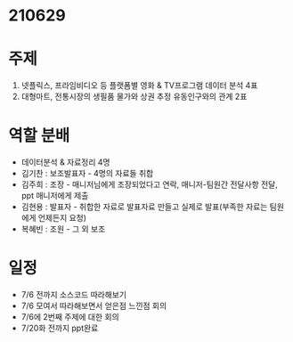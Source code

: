 # 210629

# 주제

1. 넷플릭스, 프라임비디오 등 플랫폼별 영화 & TV프로그램 데이터 분석 4표
2. 대형마트, 전통시장의 생필품 물가와 상권 추정 유동인구와의 관계 2표

# 역할 분배

* 데이터분석 & 자료정리 4명
* 김기찬 : 보조발표자 - 4명의 자료들 취합
* 김주희 : 조장 - 매니저님에게 조장되었다고 연락, 매니저-팀원간 전달사항 전달, ppt 매니저에게 제출
* 김현용 : 발표자 - 취합한 자료로 발표자료 만들고 실제로 발표(부족한 자료는 팀원에게 언제든지 요청)
* 복혜빈 : 조원 - 그 외 보조

# 일정

* 7/6 전까지 소스코드 따라해보기
* 7/6 모여서 따라해보면서 얻은점 느낀점 회의
* 7/6에 2번째 주제에 대한 회의
* 7/20화 전까지 ppt완료

